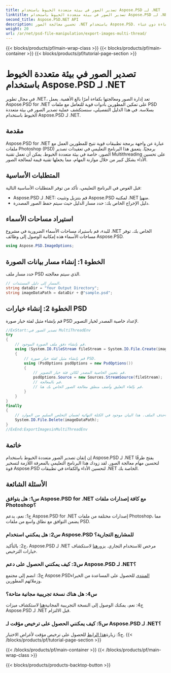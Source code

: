 ```yaml
---
title: تصدير الصور في بيئة متعددة الخيوط باستخدام Aspose.PSD لـ .NET
linktitle: تصدير الصور في بيئة متعددة الخيوط باستخدام Aspose.PSD لـ .NET
second_title: Aspose.PSD.NET API
description: تحسين معالجة الصور .NET باستخدام Aspose.PSD. تصدير الصور في بيئة متعددة الخيوط. تعزيز الأداء والكفاءة دون عناء.
weight: 20
url: /ar/net/psd-file-manipulation/export-images-multi-thread/
---
```


{{< blocks/products/pf/main-wrap-class >}}
{{< blocks/products/pf/main-container >}}
{{< blocks/products/pf/tutorial-page-section >}}

# تصدير الصور في بيئة متعددة الخيوط باستخدام Aspose.PSD لـ .NET

في مجال تطوير .NET، تعد إدارة الصور ومعالجتها بكفاءة أمرًا بالغ الأهمية. يعمل Aspose.PSD for .NET على تمكين المطورين بأدوات قوية للتعامل مع ملفات PSD بسلاسة. في هذا الدليل التفصيلي، سنستكشف عملية تصدير الصور في بيئة متعددة الخيوط باستخدام Aspose.PSD لـ .NET.
## مقدمة
Aspose.PSD for .NET عبارة عن واجهة برمجة تطبيقات قوية تتيح للمطورين العمل مع ملفات Photoshop (PSD) برمجيًا. يتعمق هذا البرنامج التعليمي في تعقيدات تصدير الصور، خاصة في بيئة متعددة الخيوط. يمكن أن تعمل تقنية Multithreading على تحسين الأداء بشكل كبير من خلال موازنة المهام، مما يجعلها تقنية قيمة لمعالجة الصور.
## المتطلبات الأساسية
قبل الغوص في البرنامج التعليمي، تأكد من توفر المتطلبات الأساسية التالية:
-  Aspose.PSD لـ .NET: قم بتنزيل وتثبيت Aspose.PSD لمكتبة .NET من[هنا](https://releases.aspose.com/psd/net/).
- دليل الإخراج الخاص بك: حدد مسار الدليل حيث سيتم حفظ الصور المصدرة.
## استيراد مساحات الأسماء
للبدء، قم باستيراد مساحات الأسماء الضرورية في مشروع .NET الخاص بك. توفر مساحات الأسماء هذه إمكانية الوصول إلى وظائف Aspose.PSD.
```csharp
using Aspose.PSD.ImageOptions;

```
## الخطوة 1: إنشاء مسار بيانات الصورة
حدد مسار ملف PSD الذي سيتم معالجته.
```csharp
// المسار إلى دليل المستندات.
string dataDir = "Your Output Directory";
string imageDataPath = dataDir + @"sample.psd";
```
## الخطوة 2: إنشاء خيارات PSD
قم بإنشاء مثيل لفئة خيار صورة PSD لإعداد خاصية المصدر لخيار التصوير.
```csharp
//ExStart:تصدير الصور في MultiThreadEnv
try
{
    // قم بإنشاء دفق ملف الصورة الموجود.
    using (System.IO.FileStream fileStream = System.IO.File.Create(imageDataPath))
    {
        // قم بإنشاء مثيل لفئة خيار صورة PSD.
        using (PsdOptions psdOptions = new PsdOptions())
        {
            // قم بتعيين الخاصية المصدر لكائن فئة خيار التصوير.
            psdOptions.Source = new Sources.StreamSource(fileStream);
            // قم بالمعالجة.
            // قم بإلغاء التعليق وأضف منطق معالجة الصور الخاص بك هنا.
        }
    }
}
finally
{
    // احذف الملف. هذا البيان موجود في الكتلة النهائية لضمان التخلص السليم من الموارد.
    System.IO.File.Delete(imageDataPath);
}
//ExEnd:ExportImagesinMultiThreadEnv
```
## خاتمة
إن إتقان تصدير الصور متعددة الخيوط باستخدام Aspose.PSD لـ .NET يفتح طرقًا لتحسين مهام معالجة الصور. لقد زودك هذا البرنامج التعليمي بالمعرفة اللازمة لتسخير قوة Aspose.PSD لتحسين الأداء والكفاءة في تطبيقات .NET الخاصة بك.

## الأسئلة الشائعة

### س1: هل يتوافق Aspose.PSD for .NET مع كافة إصدارات ملفات Photoshop؟

ج1: نعم، يدعم Aspose.PSD for .NET إصدارات مختلفة من ملفات Photoshop، مما يضمن التوافق مع نطاق واسع من ملفات PSD.

### س2: هل يمكنني استخدام Aspose.PSD للمشاريع التجارية؟

 ج2: بالتأكيد، Aspose.PSD لـ .NET مرخص للاستخدام التجاري. يزور[هنا](https://purchase.aspose.com/buy) لاستكشاف خيارات الترخيص.

### س3: كيف يمكنني الحصول على دعم Aspose.PSD لـ .NET؟

 ج3: انضم إلى مجتمع Aspose.PSD[المنتدى](https://forum.aspose.com/c/psd/34) للحصول على المساعدة من الخبراء وزملائهم المطورين.

### س4: هل هناك نسخة تجريبية مجانية متاحة؟

 ج4: نعم، يمكنك الوصول إلى النسخة التجريبية المجانية[هنا](https://releases.aspose.com/) لاستكشاف ميزات Aspose.PSD لـ .NET قبل الالتزام.

### س5: كيف يمكنني الحصول على ترخيص مؤقت لـ Aspose.PSD لـ .NET؟

 ج5: زيارة[هذا الرابط](https://purchase.aspose.com/temporary-license/) للحصول على ترخيص مؤقت لأغراض الاختبار.
{{< /blocks/products/pf/tutorial-page-section >}}

{{< /blocks/products/pf/main-container >}}
{{< /blocks/products/pf/main-wrap-class >}}

{{< blocks/products/products-backtop-button >}}
